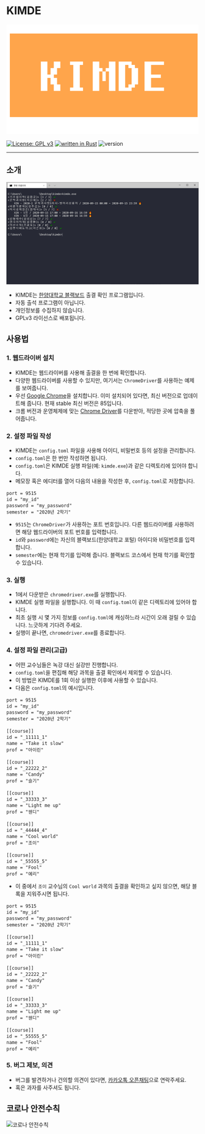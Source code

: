 # KIMDE

![logo](pictures/logo.png)

[![License: GPL v3](https://img.shields.io/badge/License-GPLv3-blue.svg)](https://www.gnu.org/licenses/gpl-3.0) [![written in Rust](https://img.shields.io/badge/written%20in-Rust-orange)](https://www.rust-lang.org/) ![version](https://img.shields.io/badge/version-0.1.0-yellow)

***

## 소개

![screenshot](pictures/screenshot0.png)

- KIMDE는 [한양대학교 블랙보드](https://learn.hanyang.ac.kr/) 출결 확인 프로그램입니다.
- 자동 출석 프로그램이 아닙니다.
- 개인정보를 수집하지 않습니다.
- GPLv3 라이선스로 배포됩니다.

## 사용법

### 1. 웹드라이버 설치
- KIMDE는 웹드라이버를 사용해 출결을 한 번에 확인합니다.
- 다양한 웹드라이버를 사용할 수 있지만, 여기서는 `ChromeDriver`를 사용하는 예제를 보여줍니다.
- 우선 [Google Chrome](https://www.google.com/chrome/)을 설치합니다. 이미 설치되어 있다면, 최신 버전으로 업데이트해 줍니다. 현재 stable 최신 버전은 85입니다.
- 크롬 버전과 운영체제에 맞는 [Chrome Driver](https://chromedriver.chromium.org/downloads)를 다운받아, 적당한 곳에 압축을 풀어줍니다.

### 2. 설정 파일 작성
- KIMDE는 `config.toml` 파일을 사용해 아이디, 비밀번호 등의 설정을 관리합니다.
- `config.toml`은 한 번만 작성하면 됩니다.
- `config.toml`은 KIMDE 실행 파일(예: `kimde.exe`)과 같은 디렉토리에 있어야 합니다.
- 메모장 혹은 에디터를 열어 다음의 내용을 작성한 후, `config.toml`로 저장합니다.

```
port = 9515
id = "my_id"
password = "my_password"
semester = "2020년 2학기"
```

- `9515`는 `ChromeDriver`가 사용하는 포트 번호입니다. 다른 웹드라이버를 사용하려면 해당 웹드라이버의 포트 번호를 입력합니다.
- `id`와 `password`에는 자신의 블랙보드(한양대학교 포털) 아이디와 비밀번호를 입력합니다.
- `semester`에는 현재 학기를 입력해 줍니다. 블랙보드 코스에서 현재 학기를 확인할 수 있습니다.

### 3. 실행
- 1에서 다운받은 `chromedriver.exe`를 실행합니다.
- KIMDE 실행 파일을 실행합니다. 이 때 `config.toml`이 같은 디렉토리에 있어야 합니다.
- 최초 실행 시 몇 가지 정보를 `config.toml`에 캐싱하느라 시간이 오래 걸릴 수 있습니다. 느긋하게 기다려 주세요.
- 실행이 끝나면, `chromedriver.exe`를 종료합니다.

### 4. 설정 파일 관리(고급)
- 어떤 교수님들은 녹강 대신 실강만 진행합니다.
- `config.toml`을 편집해 해당 과목을 출결 확인에서 제외할 수 있습니다.
- 이 방법은 KIMDE를 1회 이상 실행한 이후에 사용할 수 있습니다.
- 다음은 `config.toml`의 예시입니다.

```
port = 9515
id = "my_id"
password = "my_password"
semester = "2020년 2학기"

[[course]]
id = "_11111_1"
name = "Take it slow"
prof = "아이린"

[[course]]
id = "_22222_2"
name = "Candy"
prof = "슬기"

[[course]]
id = "_33333_3"
name = "Light me up"
prof = "웬디"

[[course]]
id = "_44444_4"
name = "Cool world"
prof = "조이"

[[course]]
id = "_55555_5"
name = "Fool"
prof = "예리"
```

- 이 중에서 `조이` 교수님의 `Cool world` 과목의 출결을 확인하고 싶지 않으면, 해당 블록을 지워주시면 됩니다.

```
port = 9515
id = "my_id"
password = "my_password"
semester = "2020년 2학기"

[[course]]
id = "_11111_1"
name = "Take it slow"
prof = "아이린"

[[course]]
id = "_22222_2"
name = "Candy"
prof = "슬기"

[[course]]
id = "_33333_3"
name = "Light me up"
prof = "웬디"

[[course]]
id = "_55555_5"
name = "Fool"
prof = "예리"
```

### 5. 버그 제보, 의견
- 버그를 발견하거나 건의할 의견이 있다면, [카카오톡 오픈채팅](https://open.kakao.com/o/sSsjNIwc)으로 연락주세요.
- 혹은 과자를 사주셔도 됩니다.

## 코로나 안전수칙
![코로나 안전수칙](http://ncov.mohw.go.kr/static/image/content/baroview_poster2.png)